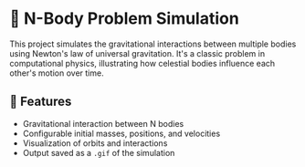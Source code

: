 # 🌌 N-Body Problem Simulation

This project simulates the gravitational interactions between multiple bodies using Newton's law of universal gravitation. It's a classic problem in computational physics, illustrating how celestial bodies influence each other's motion over time.

## 🚀 Features

- Gravitational interaction between N bodies
- Configurable initial masses, positions, and velocities
- Visualization of orbits and interactions
- Output saved as a `.gif` of the simulation

